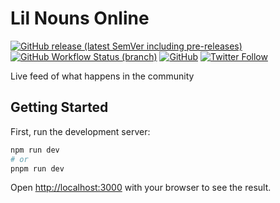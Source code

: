 # Lil Nouns Online

[![GitHub release (latest SemVer including pre-releases)](https://img.shields.io/github/v/release/lilnouns/lilnouns-online?include_prereleases)](https://github.com/lilnouns/lilnouns-online/releases)
[![GitHub Workflow Status (branch)](https://img.shields.io/github/actions/workflow/status/lilnouns/lilnouns-online/build.yml)](https://github.com/lilnouns/lilnouns-online/actions/workflows/build.yml)
[![GitHub](https://img.shields.io/github/license/lilnouns/lilnouns-online)](https://github.com/lilnouns/lilnouns-online/blob/master/LICENSE)
[![Twitter Follow](https://img.shields.io/badge/follow-%40nekofar-1DA1F2?logo=twitter&style=flat)](https://twitter.com/nekofar)

Live feed of what happens in the community

## Getting Started

First, run the development server:

```bash
npm run dev
# or
pnpm run dev
```

Open [http://localhost:3000](http://localhost:3000) with your browser to see the result.


